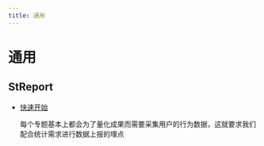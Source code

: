 ```yaml
---
title: 通用
---
```


# 通用
## StReport
* [快速开始](../page-standard/st-report.html#%E6%96%87%E4%BB%B6%E5%91%BD%E5%90%8D)

  每个专题基本上都会为了量化成果而需要采集用户的行为数据，这就要求我们配合统计需求进行数据上报的埋点
  
